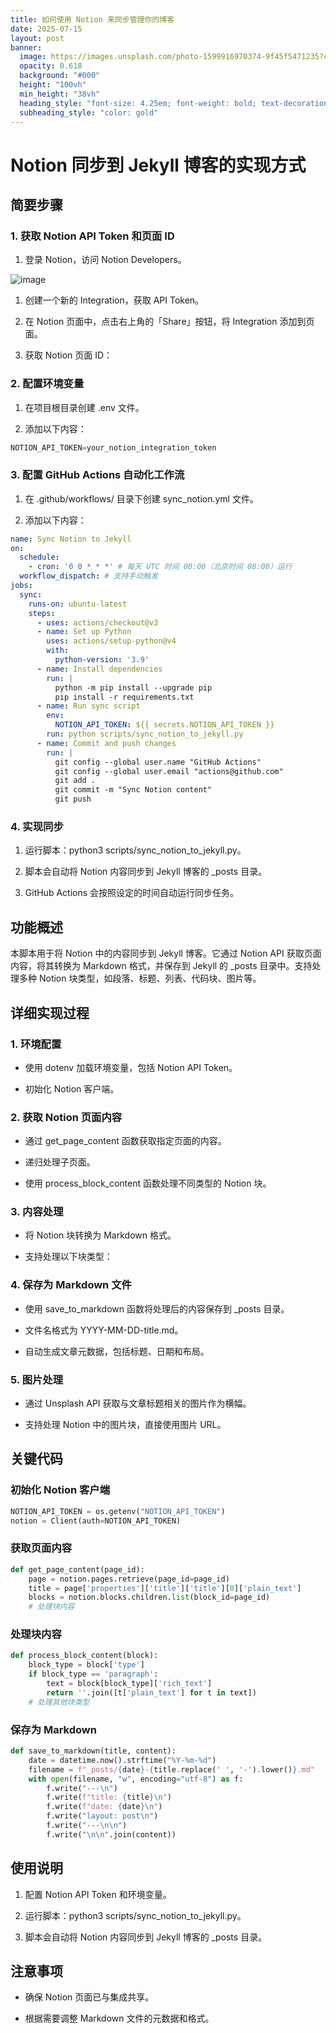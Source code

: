 ```yaml
---
title: 如何使用 Notion 来同步管理你的博客
date: 2025-07-15
layout: post
banner:
  image: https://images.unsplash.com/photo-1599916970374-9f45f5471235?crop=entropy&cs=tinysrgb&fit=max&fm=jpg&ixid=M3w2OTIwMzJ8MHwxfHJhbmRvbXx8fHx8fHx8fDE3NTI2MTExNzR8&ixlib=rb-4.1.0&q=80&w=1080
  opacity: 0.618
  background: "#000"
  height: "100vh"
  min_height: "38vh"
  heading_style: "font-size: 4.25em; font-weight: bold; text-decoration: underline"
  subheading_style: "color: gold"
---
```


# Notion 同步到 Jekyll 博客的实现方式

## 简要步骤

### 1. 获取 Notion API Token 和页面 ID

1. 登录 Notion，访问 Notion Developers。

![image](https://prod-files-secure.s3.us-west-2.amazonaws.com/a7a0cc5a-89b9-4cda-8686-1fba0ca52f40/d19c1afe-dea5-4312-9333-786b0ba83054/image.png?X-Amz-Algorithm=AWS4-HMAC-SHA256&X-Amz-Content-Sha256=UNSIGNED-PAYLOAD&X-Amz-Credential=ASIAZI2LB4667WV4HG3S%2F20250715%2Fus-west-2%2Fs3%2Faws4_request&X-Amz-Date=20250715T202613Z&X-Amz-Expires=3600&X-Amz-Security-Token=IQoJb3JpZ2luX2VjEDEaCXVzLXdlc3QtMiJHMEUCIQCJjGM3c2LKX%2BTyU%2FT2PaMDWUCuGPNLvPsxmh2AbVolfgIgNw3kzc4wHfG2OuCmjqBc0sRlN9MEBw0EHJw6Qk2keG0q%2FwMIShAAGgw2Mzc0MjMxODM4MDUiDOdQ2ZtkymZeOfUYcSrcA77OQjQHiwww8MOt1MH9WOSZDm8H0qY3q7GZh5FpodjKLg40%2B9sr8hxpunkbWlG7TzhwNLF6G8evpo7LrgHgEPwbNV1JGXzggGsDnrzTTBuPcouHVfSdgmU9q1P21P1PD3d2w2keWolzRYN5I%2BSMTm2eoYkpzKyPdoucbX3uKQp96dsSVCfumptMFeeEuSMN%2FUyLyna4qxI5CvaMhgheDg1%2B2UbQ178tHQswcM3mtdaU%2B%2BvHqjTYPHnBDLBM34dVwuU%2Fql9C07EELG9ax8r8MR9V2NPzgcsBq%2FnbJzqq7tyss%2BLqd7XS2eseWDKZfIecYejS3Bu5FNcDoe%2BysLQDAYLTgOhQVdNikuNDhEH1B88KQ1ZgWqPIgnjh8iTHY2ndaPfROOm7U%2FWIlTWNO7%2BP136Aju9vE7ZSMmpyyc4E7SGbBJcQwOUKuXQyf%2BUhu0CZpm1h4UXuf2VQHNp6wPfosK24vUnXgxH%2Ba%2BvGgFylxeN4SK%2BioLj2%2BaHuWKl2bu%2FUYpTt505CLydriQpwHAf3V%2FNqnLErbAKbFUGgq1S%2Baw2v5gKDUG85aLFdd0TPikyE0v%2BDkAzli22s%2BVW1AiW1d%2Fuxq6o7Qq1d7s2srOgE15Bt1tHQarC%2Fd7I%2FC6MTMK6G2sMGOqUBIe%2F3bs1ZSKxNinZydAsbL5VE71HIPHqQx3%2F%2FjULZ8R8ZmRfYXKb3UrcpRrza2VSg2GuBNKK%2FLgjvIK1xuDguf%2FUWPfMgOVB1nbLmk81qY0SocpB9LxzzP2k6AF1Fp6b6IQUQsSVYHbXpPM6S3BubikOgnTJq1QtDJ5Ig7ZgpqrA7tEZDdUQCU3r0ETrcT33rc254cQT5pTKxi%2BpISh%2FD9ZV7XYuj&X-Amz-Signature=6f1bace09caee0dd29478637da6f9920f6d467a82925c7a632e564cb1b42d06d&X-Amz-SignedHeaders=host&x-amz-checksum-mode=ENABLED&x-id=GetObject)

1. 创建一个新的 Integration，获取 API Token。

1. 在 Notion 页面中，点击右上角的「Share」按钮，将 Integration 添加到页面。

1. 获取 Notion 页面 ID：


### 2. 配置环境变量

1. 在项目根目录创建 .env 文件。

1. 添加以下内容：

```javascript
NOTION_API_TOKEN=your_notion_integration_token
```

### 3. 配置 GitHub Actions 自动化工作流

1. 在 .github/workflows/ 目录下创建 sync_notion.yml 文件。

1. 添加以下内容：

```yaml
name: Sync Notion to Jekyll
on:
  schedule:
    - cron: '0 0 * * *' # 每天 UTC 时间 00:00（北京时间 08:00）运行
  workflow_dispatch: # 支持手动触发
jobs:
  sync:
    runs-on: ubuntu-latest
    steps:
      - uses: actions/checkout@v3
      - name: Set up Python
        uses: actions/setup-python@v4
        with:
          python-version: '3.9'
      - name: Install dependencies
        run: |
          python -m pip install --upgrade pip
          pip install -r requirements.txt
      - name: Run sync script
        env:
          NOTION_API_TOKEN: ${{ secrets.NOTION_API_TOKEN }}
        run: python scripts/sync_notion_to_jekyll.py
      - name: Commit and push changes
        run: |
          git config --global user.name "GitHub Actions"
          git config --global user.email "actions@github.com"
          git add .
          git commit -m "Sync Notion content"
          git push
```

### 4. 实现同步

1. 运行脚本：python3 scripts/sync_notion_to_jekyll.py。

1. 脚本会自动将 Notion 内容同步到 Jekyll 博客的 _posts 目录。

1. GitHub Actions 会按照设定的时间自动运行同步任务。

## 功能概述

本脚本用于将 Notion 中的内容同步到 Jekyll 博客。它通过 Notion API 获取页面内容，将其转换为 Markdown 格式，并保存到 Jekyll 的 _posts 目录中。支持处理多种 Notion 块类型，如段落、标题、列表、代码块、图片等。

## 详细实现过程

### 1. 环境配置

- 使用 dotenv 加载环境变量，包括 Notion API Token。

- 初始化 Notion 客户端。

### 2. 获取 Notion 页面内容

- 通过 get_page_content 函数获取指定页面的内容。

- 递归处理子页面。

- 使用 process_block_content 函数处理不同类型的 Notion 块。

### 3. 内容处理

- 将 Notion 块转换为 Markdown 格式。

- 支持处理以下块类型：


### 4. 保存为 Markdown 文件

- 使用 save_to_markdown 函数将处理后的内容保存到 _posts 目录。

- 文件名格式为 YYYY-MM-DD-title.md。

- 自动生成文章元数据，包括标题、日期和布局。

### 5. 图片处理

- 通过 Unsplash API 获取与文章标题相关的图片作为横幅。

- 支持处理 Notion 中的图片块，直接使用图片 URL。

## 关键代码

### 初始化 Notion 客户端

```python
NOTION_API_TOKEN = os.getenv("NOTION_API_TOKEN")
notion = Client(auth=NOTION_API_TOKEN)
```

### 获取页面内容

```python
def get_page_content(page_id):
    page = notion.pages.retrieve(page_id=page_id)
    title = page['properties']['title']['title'][0]['plain_text']
    blocks = notion.blocks.children.list(block_id=page_id)
    # 处理块内容
```

### 处理块内容

```python
def process_block_content(block):
    block_type = block['type']
    if block_type == 'paragraph':
        text = block[block_type]['rich_text']
        return ''.join([t['plain_text'] for t in text])
    # 处理其他块类型
```

### 保存为 Markdown

```python
def save_to_markdown(title, content):
    date = datetime.now().strftime("%Y-%m-%d")
    filename = f"_posts/{date}-{title.replace(' ', '-').lower()}.md"
    with open(filename, "w", encoding="utf-8") as f:
        f.write("---\n")
        f.write(f"title: {title}\n")
        f.write(f"date: {date}\n")
        f.write("layout: post\n")
        f.write("---\n\n")
        f.write("\n\n".join(content))
```

## 使用说明

1. 配置 Notion API Token 和环境变量。

1. 运行脚本：python3 scripts/sync_notion_to_jekyll.py。

1. 脚本会自动将 Notion 内容同步到 Jekyll 博客的 _posts 目录。

## 注意事项

- 确保 Notion 页面已与集成共享。

- 根据需要调整 Markdown 文件的元数据和格式。